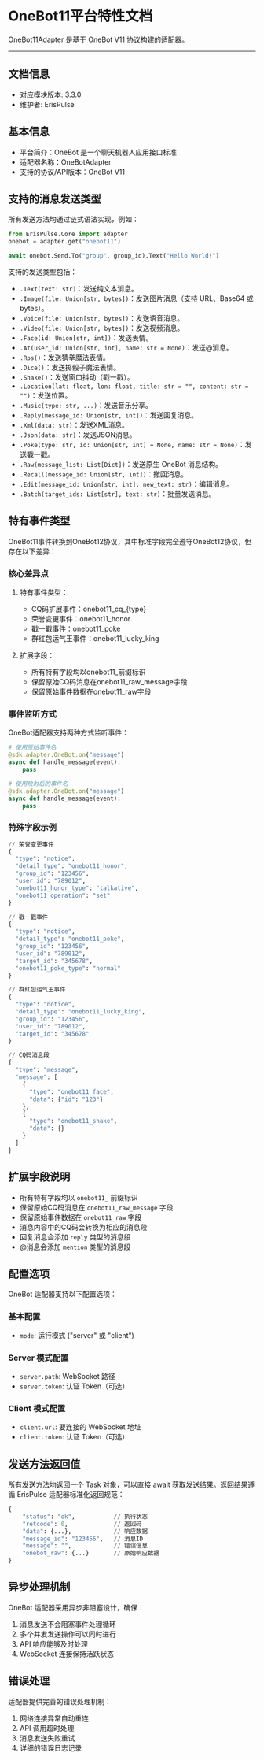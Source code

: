 # OneBot11平台特性文档

OneBot11Adapter 是基于 OneBot V11 协议构建的适配器。

---

## 文档信息

- 对应模块版本: 3.3.0
- 维护者: ErisPulse

## 基本信息

- 平台简介：OneBot 是一个聊天机器人应用接口标准
- 适配器名称：OneBotAdapter
- 支持的协议/API版本：OneBot V11

## 支持的消息发送类型

所有发送方法均通过链式语法实现，例如：
```python
from ErisPulse.Core import adapter
onebot = adapter.get("onebot11")

await onebot.Send.To("group", group_id).Text("Hello World!")
```

支持的发送类型包括：
- `.Text(text: str)`：发送纯文本消息。
- `.Image(file: Union[str, bytes])`：发送图片消息（支持 URL、Base64 或 bytes）。
- `.Voice(file: Union[str, bytes])`：发送语音消息。
- `.Video(file: Union[str, bytes])`：发送视频消息。
- `.Face(id: Union[str, int])`：发送表情。
- `.At(user_id: Union[str, int], name: str = None)`：发送@消息。
- `.Rps()`：发送猜拳魔法表情。
- `.Dice()`：发送掷骰子魔法表情。
- `.Shake()`：发送窗口抖动（戳一戳）。
- `.Location(lat: float, lon: float, title: str = "", content: str = "")`：发送位置。
- `.Music(type: str, ...)`：发送音乐分享。
- `.Reply(message_id: Union[str, int])`：发送回复消息。
- `.Xml(data: str)`：发送XML消息。
- `.Json(data: str)`：发送JSON消息。
- `.Poke(type: str, id: Union[str, int] = None, name: str = None)`：发送戳一戳。
- `.Raw(message_list: List[Dict])`：发送原生 OneBot 消息结构。
- `.Recall(message_id: Union[str, int])`：撤回消息。
- `.Edit(message_id: Union[str, int], new_text: str)`：编辑消息。
- `.Batch(target_ids: List[str], text: str)`：批量发送消息。

## 特有事件类型

OneBot11事件转换到OneBot12协议，其中标准字段完全遵守OneBot12协议，但存在以下差异：

### 核心差异点

1. 特有事件类型：
   - CQ码扩展事件：onebot11_cq_{type}
   - 荣誉变更事件：onebot11_honor
   - 戳一戳事件：onebot11_poke
   - 群红包运气王事件：onebot11_lucky_king

2. 扩展字段：
   - 所有特有字段均以onebot11_前缀标识
   - 保留原始CQ码消息在onebot11_raw_message字段
   - 保留原始事件数据在onebot11_raw字段

### 事件监听方式

OneBot适配器支持两种方式监听事件：

```python
# 使用原始事件名
@sdk.adapter.OneBot.on("message")
async def handle_message(event):
    pass

# 使用映射后的事件名
@sdk.adapter.OneBot.on("message")
async def handle_message(event):
    pass
```

### 特殊字段示例

```python
// 荣誉变更事件
{
  "type": "notice",
  "detail_type": "onebot11_honor",
  "group_id": "123456",
  "user_id": "789012",
  "onebot11_honor_type": "talkative",
  "onebot11_operation": "set"
}

// 戳一戳事件
{
  "type": "notice",
  "detail_type": "onebot11_poke",
  "group_id": "123456",
  "user_id": "789012",
  "target_id": "345678",
  "onebot11_poke_type": "normal"
}

// 群红包运气王事件
{
  "type": "notice",
  "detail_type": "onebot11_lucky_king",
  "group_id": "123456",
  "user_id": "789012",
  "target_id": "345678"
}

// CQ码消息段
{
  "type": "message",
  "message": [
    {
      "type": "onebot11_face",
      "data": {"id": "123"}
    },
    {
      "type": "onebot11_shake",
      "data": {} 
    }
  ]
}
```

## 扩展字段说明

- 所有特有字段均以 `onebot11_` 前缀标识
- 保留原始CQ码消息在 `onebot11_raw_message` 字段
- 保留原始事件数据在 `onebot11_raw` 字段
- 消息内容中的CQ码会转换为相应的消息段
- 回复消息会添加 `reply` 类型的消息段
- @消息会添加 `mention` 类型的消息段

## 配置选项

OneBot 适配器支持以下配置选项：

### 基本配置
- `mode`: 运行模式 ("server" 或 "client")

### Server 模式配置
- `server.path`: WebSocket 路径
- `server.token`: 认证 Token（可选）

### Client 模式配置
- `client.url`: 要连接的 WebSocket 地址
- `client.token`: 认证 Token（可选）

## 发送方法返回值

所有发送方法均返回一个 Task 对象，可以直接 await 获取发送结果。返回结果遵循 ErisPulse 适配器标准化返回规范：

```python
{
    "status": "ok",           // 执行状态
    "retcode": 0,             // 返回码
    "data": {...},            // 响应数据
    "message_id": "123456",   // 消息ID
    "message": "",            // 错误信息
    "onebot_raw": {...}       // 原始响应数据
}
```

## 异步处理机制

OneBot 适配器采用异步非阻塞设计，确保：
1. 消息发送不会阻塞事件处理循环
2. 多个并发发送操作可以同时进行
3. API 响应能够及时处理
4. WebSocket 连接保持活跃状态

## 错误处理

适配器提供完善的错误处理机制：
1. 网络连接异常自动重连
2. API 调用超时处理
3. 消息发送失败重试
4. 详细的错误日志记录
